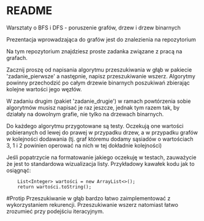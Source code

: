 # README
Warsztaty o BFS i DFS - poruszenie grafów, drzew i drzew binarnych

Prezentacja wprowadzająca do grafów jest do znalezienia na repozytorium

Na tym repozytorium znajdziesz proste zadanka związane z pracą na grafach.

Zacznij proszę od napisania algorytmu przeszukiwania w głąb w pakiecie 'zadanie_pierwsze'
a następnie, napisz przeszukiwanie wszerz. Algorytmy powinny przechodzić po całym drzewie binarnych poszukiwań 
zbierając kolejne wartości jego węzłów.

W zadaniu drugim (pakiet 'zadanie_drugie') w ramach powtórzenia sobie algorytmów musisz napisać je raz jeszcze,
jednak tym razem tak, by działały na dowolnym grafie, nie tylko na drzewach binarnych.

Do każdego algorytmu przygotowane są testy.
Oczekują one wartości pobieranych od lewej do prawej w przypadku drzew, a w przypadku grafów 
w kolejności dodawania (tj. graf któremu dodamy sąsiadów o wartościach 3, 1 i 2 powinien operować na nich w tej dokładnie kolejności)

Jeśli popatrzycie na formatowanie jakiego oczekuję w testach, zauważycie że jest to standardowa wizualizacja listy.
Przykładowy kawałek kodu jak to osiągnąć:
```
    List<Integer> wartości = new ArrayList<>();
    return wartości.toString();
```
    
#Protip
Przeszukiwanie w głąb bardzo łatwo zaimplementować z wykorzystaniem rekurencji.
Przeszukiwanie wszerz natomiast łatwo zrozumieć przy podejściu iteracyjnym.

